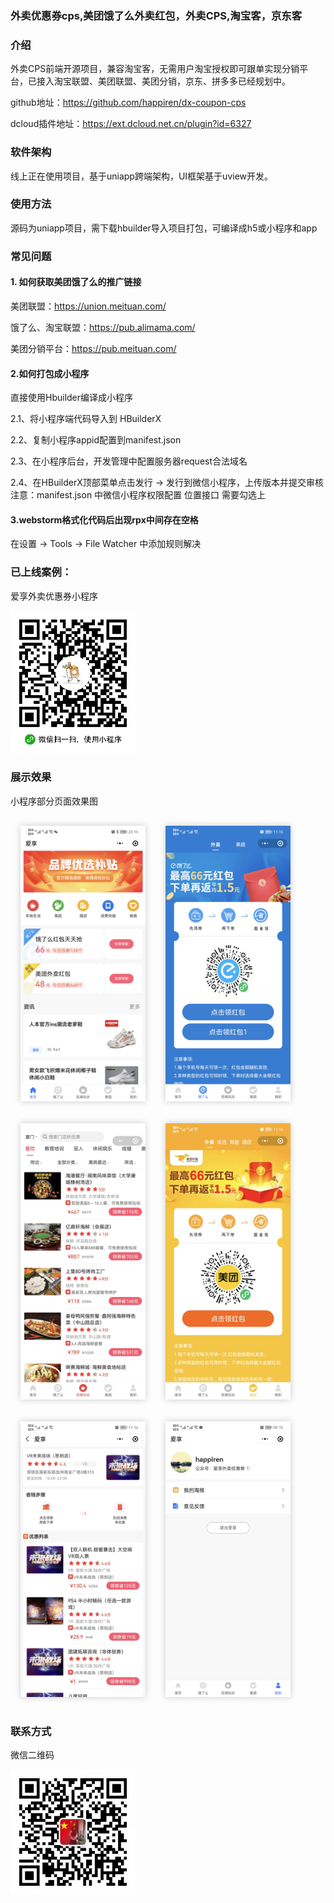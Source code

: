 ### 外卖优惠券cps,美团饿了么外卖红包，外卖CPS,淘宝客，京东客

### 介绍
外卖CPS前端开源项目，兼容淘宝客，无需用户淘宝授权即可跟单实现分销平台，已接入淘宝联盟、美团联盟、美团分销，京东、拼多多已经规划中。

github地址：https://github.com/happiren/dx-coupon-cps

dcloud插件地址：https://ext.dcloud.net.cn/plugin?id=6327

### 软件架构
线上正在使用项目，基于uniapp跨端架构，UI框架基于uview开发。

### 使用方法
源码为uniapp项目，需下载hbuilder导入项目打包，可编译成h5或小程序和app

### 常见问题
#### 1. 如何获取美团饿了么的推广链接

美团联盟：https://union.meituan.com/

饿了么、淘宝联盟：https://pub.alimama.com/

美团分销平台：https://pub.meituan.com/

#### 2.如何打包成小程序

直接使用Hbuilder编译成小程序

2.1、将小程序端代码导入到 HBuilderX

2.2、复制小程序appid配置到manifest.json

2.3、在小程序后台，开发管理中配置服务器request合法域名

2.4、在HBuilderX顶部菜单点击发行 -> 发行到微信小程序，上传版本并提交审核
注意：manifest.json 中微信小程序权限配置 位置接口 需要勾选上

#### 3.webstorm格式化代码后出现rpx中间存在空格
在设置 -> Tools -> File Watcher 中添加规则解决


### 已上线案例：
爱享外卖优惠券小程序

<img src="https://raw.githubusercontent.com/happiren/dx-coupon-cps/master/examples/aixiang-wechat.jpg" width="200"/>


### 展示效果
小程序部分页面效果图

<img style="margin: 16px;box-shadow: 0px 0px 10px rgb(0 0 0 / 20%);border: 1px solid raba(0, 0, 0, 0.2);" src="https://raw.githubusercontent.com/happiren/dx-coupon-cps/master/examples/首页.jpg" width="200"/><img style="margin: 16px;box-shadow: 0px 0px 10px rgb(0 0 0 / 20%);border: 1px solid raba(0, 0, 0, 0.2);" src="https://raw.githubusercontent.com/happiren/dx-coupon-cps/master/examples/饿了么.jpg" width="200"/><img style="margin: 16px;box-shadow: 0px 0px 10px rgb(0 0 0 / 20%);border: 1px solid raba(0, 0, 0, 0.2);" src="https://raw.githubusercontent.com/happiren/dx-coupon-cps/master/examples/吃喝玩乐.jpg" width="200"/><img style="margin: 16px;box-shadow: 0px 0px 10px rgb(0 0 0 / 20%);border: 1px solid raba(0, 0, 0, 0.2);" src="https://raw.githubusercontent.com/happiren/dx-coupon-cps/master/examples/美团.jpg" width="200"/><img style="margin: 16px;box-shadow: 0px 0px 10px rgb(0 0 0 / 20%);border: 1px solid raba(0, 0, 0, 0.2);" src="https://raw.githubusercontent.com/happiren/dx-coupon-cps/master/examples/店铺.jpg" width="200"/><img style="margin: 16px;box-shadow: 0px 0px 10px rgb(0 0 0 / 20%);border: 1px solid raba(0, 0, 0, 0.2);" src="https://raw.githubusercontent.com/happiren/dx-coupon-cps/master/examples/我的.jpg" width="200"/>

### 联系方式
微信二维码

<img src="https://raw.githubusercontent.com/happiren/dx-coupon-cps/master/examples/hap-wechat.jpg" width="200"/>


